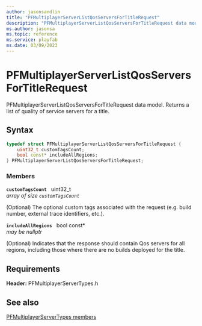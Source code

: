 ```yaml
---
author: jasonsandlin
title: "PFMultiplayerServerListQosServersForTitleRequest"
description: "PFMultiplayerServerListQosServersForTitleRequest data model. Returns a list of quality of service servers for a title."
ms.author: jasonsa
ms.topic: reference
ms.service: playfab
ms.date: 03/09/2023
---
```


# PFMultiplayerServerListQosServersForTitleRequest  

PFMultiplayerServerListQosServersForTitleRequest data model. Returns a list of quality of service servers for a title.  

## Syntax  
  
```cpp
typedef struct PFMultiplayerServerListQosServersForTitleRequest {  
    uint32_t customTagsCount;  
    bool const* includeAllRegions;  
} PFMultiplayerServerListQosServersForTitleRequest;  
```
  
### Members  
  
**`customTagsCount`** &nbsp; uint32_t  
*array of size `customTagsCount`*  
  
(Optional) The optional custom tags associated with the request (e.g. build number, external trace identifiers, etc.).
  
**`includeAllRegions`** &nbsp; bool const*  
*may be nullptr*  
  
(Optional) Indicates that the response should contain Qos servers for all regions, including those where there are no builds deployed for the title.
  
  
## Requirements  
  
**Header:** PFMultiplayerServerTypes.h
  
## See also  
[PFMultiplayerServerTypes members](../pfmultiplayerservertypes_members.md)  

  
  
